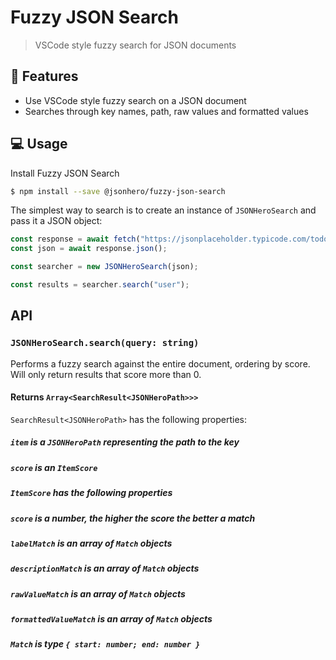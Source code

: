 # Fuzzy JSON Search

> VSCode style fuzzy search for JSON documents

<!-- ![Coverage lines](./badges/badge-lines.svg) -->
<!-- ![Tests](https://github.com/jsonhero-io/fuzzy-json-search/actions/workflows/test.yml/badge.svg?branch=main) -->
<!-- [![Downloads](https://img.shields.io/npm/dm/%40jsonhero%2Ffuzzy-json-search.svg)](https://npmjs.com/@jsonhero/fuzzy-json-search) -->
<!-- [![Install size](https://packagephobia.com/badge?p=%40jsonhero%2Ffuzzy-json-search)](https://packagephobia.com/result?p=@jsonhero/fuzzy-json-search) -->

## 🚀 Features

- Use VSCode style fuzzy search on a JSON document
- Searches through key names, path, raw values and formatted values

## 💻 Usage

Install Fuzzy JSON Search

```bash
$ npm install --save @jsonhero/fuzzy-json-search
```

The simplest way to search is to create an instance of `JSONHeroSearch` and pass it a JSON object:

```typescript
const response = await fetch("https://jsonplaceholder.typicode.com/todos");
const json = await response.json();

const searcher = new JSONHeroSearch(json);

const results = searcher.search("user");
```

## API

### `JSONHeroSearch.search(query: string)`

Performs a fuzzy search against the entire document, ordering by score. Will only return results that score more than 0.

#### Returns `Array<SearchResult<JSONHeroPath>>>`

`SearchResult<JSONHeroPath>` has the following properties:

##### `item` is a `JSONHeroPath` representing the path to the key

##### `score` is an `ItemScore`

##### `ItemScore` has the following properties

##### `score` is a number, the higher the score the better a match

##### `labelMatch` is an array of `Match` objects

##### `descriptionMatch` is an array of `Match` objects

##### `rawValueMatch` is an array of `Match` objects

##### `formattedValueMatch` is an array of `Match` objects

##### `Match` is type `{ start: number; end: number }`
